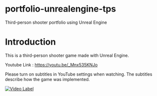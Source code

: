 # portfolio-unrealengine-tps
Third-person shooter portfolio using Unreal Engine

# Introduction
This is a third-person shooter game made with Unreal Engine.


Youtube Link : https://youtu.be/_Mnx535KNJo


Please turn on subtitles in YouTube settings when watching. The subtitles describe how the game was implemented.


[![Video Label](http://img.youtube.com/vi/_Mnx535KNJo/0.jpg)](https://youtu.be/_Mnx535KNJo)
